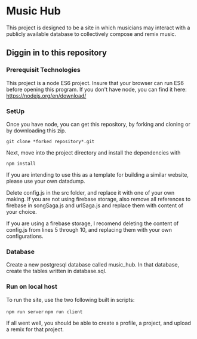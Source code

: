 # Music Hub
This project is designed to be a site in which musicians may interact with a publicly available database to collectively compose and remix music.

## Diggin in to this repository

### Prerequisit Technologies
This project is a node ES6 project. Insure that your browser can run ES6 before opening this program. If you don't have node, you can find it here:
https://nodejs.org/en/download/

### SetUp
Once you have node, you can get this repository, by forking and cloning or by downloading this zip.

```git clone *forked repository*.git```

Next, move into the project directory and install the dependencies with

```npm install```

If you are intending to use this as a template for building a similar website, please use your own datadump.

Delete config.js in the src folder, and replace it with one of your own making. If you are not using firebase storage, also remove all references to firebase in songSaga.js and urlSaga.js and replace them with content of your choice.

If you are using a firebase storage, I recomend deleting the content of config.js from lines 5 through 10, and replacing them with your own configurations.

### Database
Create a new postgresql database called music_hub. In that database, create the tables written in database.sql.

### Run on local host

To run the site, use the two following built in scripts:

```npm run server```
```npm run client```

If all went well, you should be able to create a profile, a project, and upload a remix for that project.